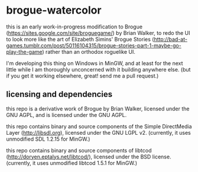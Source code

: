brogue-watercolor
=================

this is an early work-in-progress modification to Brogue (https://sites.google.com/site/broguegame/) by
Brian Walker, to redo the UI to look more like the art of Elizabeth Simins' Brogue Stories
(http://bad-at-games.tumblr.com/post/50116104315/brogue-stories-part-1-maybe-go-play-the-game) rather
than an orthodox roguelike UI.

I'm developing this thing on Windows in MinGW, and at least for the next little while I am thoroughly
unconcerned with it building anywhere else.  (but if you get it working elsewhere, great!  send me a pull 
request.)

licensing and dependencies
--------------------------

this repo is a derivative work of Brogue by Brian Walker, licensed under the GNU AGPL, and is licensed 
under the GNU AGPL.

this repo contains binary and source components of the Simple DirectMedia Layer (http://libsdl.org), 
licensed under the GNU LGPL v2.  (currently, it uses unmodified SDL 1.2.15 for MinGW.)

this repo contains binary and source components of libtcod (http://doryen.eptalys.net/libtcod/),
licensed under the BSD license.  (currently, it uses unmodified libtcod 1.5.1 for MinGW.)